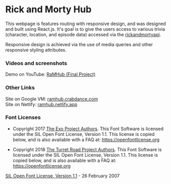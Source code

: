 # Rick and Morty Hub

This webpage is features routing with responsive design, and was designed and built using React.js. It's goal is to give the users access to various trivia (character, location, and episode data) accessed via the [rickandmortyapi](https://rickandmortyapi.com/documentation).

Responsive design is achieved via the use of media queries and other responsive styling attributes.

### Videos and screenshots

Demo on YouTube: [RaMHub (Final Project)](https://www.youtube.com/watch?v=OzLOLGwn7-M)

### Other Links

Site on Google VM: [ramhub.crabdance.com](https://ramhub.crabdance.com/)<br>
Site on Netlify: [ramhub.netlify.app](https://ramhub.netlify.app/)

### Font Licenses

- Copyright 2017 [The Exo Project Authors](https://github.com/NDISCOVER/Exo-1.0). This Font Software is licensed under the SIL Open Font License, Version 1.1. This license is copied below, and is also available with a FAQ at: https://openfontlicense.org

- Copyright 2018 [The Turret Road Project Authors](https://github.com/noponies/turret-road). This Font Software is licensed under the SIL Open Font License, Version 1.1. This license is copied below, and is also available with a FAQ at: https://openfontlicense.org

[SIL Open Font License, Version 1.1](https://openfontlicense.org/open-font-license-official-text/) - 26 February 2007
